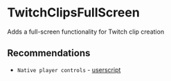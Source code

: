 # TwitchClipsFullScreen

Adds a full-screen functionality for Twitch clip creation

## Recommendations

- `Native player controls` - [userscript](https://userscripts.adtidy.org/release/adguard-extra/1.0/adguard-extra.user.js)
